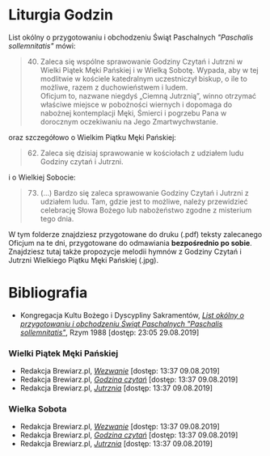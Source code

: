 # Liturgia Godzin
List okólny o przygotowaniu i obchodzeniu Świąt Paschalnych *"Paschalis sollemnitatis"* mówi:
> 40. Zaleca się wspólne sprawowanie Godziny Czytań i Jutrzni w Wielki Piątek Męki Pańskiej i w Wielką Sobotę. Wypada, aby w tej modlitwie w kościele katedralnym uczestniczył biskup, o ile to możliwe, razem z duchowieństwem i ludem.  
> Oficjum to, nazwane niegdyś „Ciemną Jutrznią”, winno otrzymać właściwe miejsce w pobożności wiernych i dopomaga do nabożnej kontemplacji Męki, Śmierci i pogrzebu Pana w dorocznym oczekiwaniu na Jego Zmartwychwstanie. 

oraz szczegółowo o Wielkim Piątku Męki Pańskiej:
> 62. Zaleca się dzisiaj sprawowanie w kościołach z udziałem ludu Godziny czytań i Jutrzni.

i o Wielkiej Sobocie:
> 73. (...) Bardzo się zaleca sprawowanie Godziny Czytań i Jutrzni z udziałem ludu. Tam, gdzie jest to możliwe, należy przewidzieć celebrację Słowa Bożego lub nabożeństwo zgodne z misterium tego dnia.

W tym folderze znajdziesz przygotowane do druku (.pdf) teksty zalecanego Oficjum na te dni, przygotowane do odmawiania __bezpośrednio po sobie__.  
Znajdziesz tutaj także propozycje melodii hymnów z Godziny Czytań i Jutrzni Wielkiego Piątku Męki Pańskiej (.jpg).

# Bibliografia
- Kongregacja Kultu Bożego i Dyscypliny Sakramentów, [*List okólny o przygotowaniu i obchodzeniu Świąt Paschalnych "Paschalis sollemnitatis"*](https://liturgia.wiara.pl/files/11/03/03/183281_list_okolny.pdf), Rzym 1988 [dostęp: 23:05 29.08.2019]
### Wielki Piątek Męki Pańskiej
- Redakcja Brewiarz.pl, [*Wezwanie*](https://premium.brewiarz.pl/iv_19/1904/wezw.php3) [dostęp: 13:37 09.08.2019]
- Redakcja Brewiarz.pl, [*Godzina czytań*](https://premium.brewiarz.pl/iv_19/1904/godzczyt.php3) [dostęp: 13:37 09.08.2019]
- Redakcja Brewiarz.pl, [*Jutrznia*](https://premium.brewiarz.pl/iv_19/1904/jutrznia.php3) [dostęp: 13:37 09.08.2019]
### Wielka Sobota
- Redakcja Brewiarz.pl, [*Wezwanie*](https://premium.brewiarz.pl/iv_19/2004-1/wezw.php3) [dostęp: 13:37 09.08.2019]
- Redakcja Brewiarz.pl, [*Godzina czytań*](https://premium.brewiarz.pl/iv_19/2004-1/godzczyt.php3) [dostęp: 13:37 09.08.2019]
- Redakcja Brewiarz.pl, [*Jutrznia*](https://premium.brewiarz.pl/iv_19/2004-1/jutrznia.php3) [dostęp: 13:37 09.08.2019]
